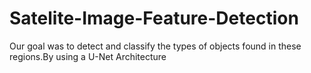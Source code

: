 # Satelite-Image-Feature-Detection
Our goal was to detect and classify the types of objects found in these regions.By using a U-Net Architecture
